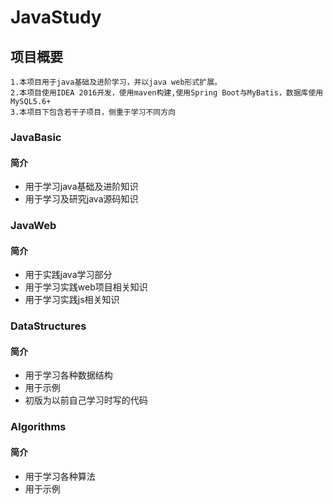 # JavaStudy

## 项目概要
    
    1.本项目用于java基础及进阶学习，并以java web形式扩展。
    2.本项目使用IDEA 2016开发，使用maven构建,使用Spring Boot与MyBatis，数据库使用MySQL5.6+
    3.本项目下包含若干子项目，侧重于学习不同方向
 
### JavaBasic
 
#### 简介
 
- 用于学习java基础及进阶知识
- 用于学习及研究java源码知识
 
### JavaWeb
 
#### 简介
 
- 用于实践java学习部分
- 用于学习实践web项目相关知识
- 用于学习实践js相关知识

### DataStructures
 
#### 简介
 
- 用于学习各种数据结构
- 用于示例
- 初版为以前自己学习时写的代码

### Algorithms
 
#### 简介
 
- 用于学习各种算法
- 用于示例